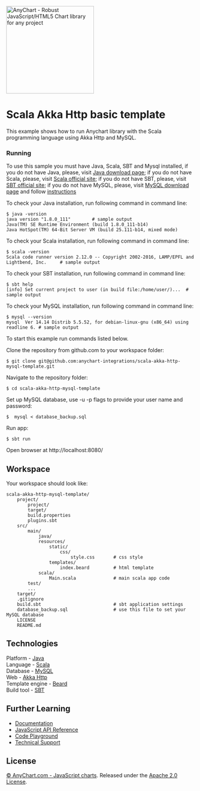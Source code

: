 [<img src="https://cdn.anychart.com/images/logo-transparent-segoe.png?2" width="234px" alt="AnyChart - Robust JavaScript/HTML5 Chart library for any project">](https://anychart.com)
# Scala Akka Http basic template

This example shows how to run Anychart library with the Scala programming language using Akka Http and MySQL.

### Running
To use this sample you must have Java, Scala, SBT and Mysql installed,
if you do not have Java, please, visit [Java download page](https://java.com/download/);
if you do not have Scala, please, visit [Scala official site](http://www.scala-lang.org/);
if you do not have SBT, please, visit [SBT official site](http://www.scala-sbt.org/);
if you do not have MySQL, please, visit [MySQL download page](https://dev.mysql.com/downloads/installer/) and follow [instructions](http://dev.mysql.com/doc/refman/5.7/en/installing.html)

To check your Java installation, run following command in command line:
```
$ java -version
java version "1.8.0_111"        # sample output
Java(TM) SE Runtime Environment (build 1.8.0_111-b14)
Java HotSpot(TM) 64-Bit Server VM (build 25.111-b14, mixed mode)
```
To check your Scala installation, run following command in command line:
```
$ scala -version
Scala code runner version 2.12.0 -- Copyright 2002-2016, LAMP/EPFL and Lightbend, Inc.     # sample output
```
To check your SBT installation, run following command in command line:
```
$ sbt help
[info] Set current project to user (in build file:/home/user/)...  # sample output
```
To check your MySQL installation, run following command in command line:
```
$ mysql --version
mysql  Ver 14.14 Distrib 5.5.52, for debian-linux-gnu (x86_64) using readline 6. # sample output
```

To start this example run commands listed below.

Clone the repository from github.com to your workspace folder:

```
$ git clone git@github.com:anychart-integrations/scala-akka-http-mysql-template.git
```

Navigate to the repository folder:
```
$ cd scala-akka-http-mysql-template
```

Set up MySQL database, use -u -p flags to provide your user name and password:
```
$  mysql < database_backup.sql
```

Run app:
```
$ sbt run
```

Open browser at http://localhost:8080/


## Workspace
Your workspace should look like:
```
scala-akka-http-mysql-template/
    project/
        project/
        target/
        build.properties
        plugins.sbt
    src/
        main/
            java/
            resources/
                static/
                    css/
                        style.css       # css style
                templates/
                    index.beard         # html template
            scala/
                Main.scala              # main scala app code
        test/
        ...
    target/
    .gitignore
    build.sbt                           # sbt application settings
    database_backup.sql                 # use this file to set your MySQL database
    LICENSE
    README.md
```

## Technologies
Platform - [Java](https://java.com/)<br />
Language - [Scala](http://www.scala-lang.org/)<br />
Database - [MySQL](https://www.mysql.com/)<br />
Web - [Akka Http](http://doc.akka.io/docs/akka-stream-and-http-experimental/1.0-M2/scala/http/)<br />
Template engine - [Beard](https://github.com/zalando/beard)<br />
Build tool - [SBT](http://www.scala-sbt.org/)

## Further Learning
* [Documentation](https://docs.anychart.com)
* [JavaScript API Reference](https://api.anychart.com)
* [Code Playground](https://playground.anychart.com)
* [Technical Support](https://anychart.com/support)

## License
[© AnyChart.com - JavaScript charts](http://www.anychart.com). Released under the [Apache 2.0 License](https://github.com/anychart-integrations/scala-akka-http-mysql-template/blob/master/LICENSE).
